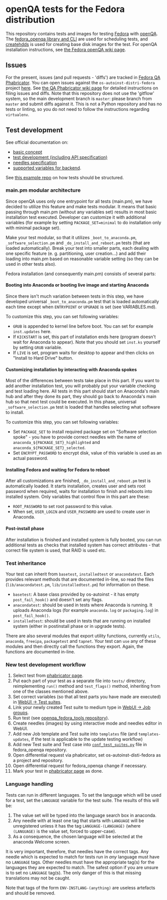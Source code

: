 openQA tests for the Fedora distribution
========================================

This repository contains tests and images for testing [Fedora](https://getfedora.org/) with [openQA](http://os-autoinst.github.io/openQA/). The [fedora_openqa library and CLI](https://pagure.io/fedora-qa/fedora_openqa) are used for scheduling tests, and [createhdds](https://pagure.io/fedora-qa/createhdds) is used for creating base disk images for the test. For openQA installation instructions, see [the Fedora openQA wiki page](https://fedoraproject.org/wiki/OpenQA).

Issues
------

For the present, issues (and pull requests - 'diffs') are tracked in [Fedora QA Phabricator](https://phab.qa.fedoraproject.org/). You can open issues against the `os-autoinst-distri-fedora` project [here](https://phab.qa.fedoraproject.org/maniphest/task/edit/form/default/?tags=os-autoinst-distri-fedora). See [the QA Phabricator wiki page](https://fedoraproject.org/wiki/QA:Phabricator#issues-diffs) for detailed instructions on filing issues and diffs. Note that this repository does not use the 'gitflow' system, so the main development branch is `master`: please branch from `master` and submit diffs against it. This is not a Python repository and has no tests or linting, so you do not need to follow the instructions regarding `virtualenv`.

Test development
----------------
See official documentation on:

* [basic concept](https://github.com/os-autoinst/openQA/blob/master/docs/GettingStarted.asciidoc)
* [test development (including API specification)](https://github.com/os-autoinst/openQA/blob/master/docs/WritingTests.asciidoc)
* [needles specification](https://github.com/os-autoinst/os-autoinst/blob/master/doc/needles.txt)
* [supported variables for backend](https://github.com/os-autoinst/os-autoinst/blob/master/doc/backend_vars.asciidoc).

See [this example repo](https://github.com/os-autoinst/os-autoinst-distri-example) on how tests should be structured.

### main.pm modular architecture

Since openQA uses only one entrypoint for all tests (main.pm), we have decided to utilize this feature and make tests modular. It means that basic passing through main.pm (without any variables set) results in most basic installation test executed. Developer can customize it with additional variables (for example by setting `PACKAGE_SET=minimal` to do installation only with minimal package set).

Make your test modular, so that it utilizes `_boot_to_anaconda.pm`, `_software_selection.pm` and `_do_install_and_reboot.pm` tests (that are loaded automatically). Break your test into smaller parts, each dealing with one specific feature (e. g. partitioning, user creation...) and add their loading into main.pm based on reasonable variable setting (so they can be used in other tests also).

Fedora installation (and consequently main.pm) consists of several parts:

#### Booting into Anaconda or booting live image and starting Anaconda

Since there isn't much variation between tests in this step, we have developed universal `_boot_to_anaconda.pm` test that is loaded automatically each time except when `ENTRYPOINT` or `UPGRADE` is set (see VARIABLES.md).

To customize this step, you can set following variables:

- `GRUB` is appended to kernel line before boot. You can set for example `inst.updates` here.
- If `KICKSTART` is set, this part of installation ends here (program doesn't wait for Anaconda to appear). Note that you should set `inst.ks` yourself by setting `GRUB` variable.
- If `LIVE` is set, program waits for desktop to appear and then clicks on "Install to Hard Drive" button.

#### Customizing installation by interacting with Anaconda spokes

Most of the differences between tests take place in this part. If you want to add another installation test, you will probably put your variable checking and test loading here. All tests in this part should start on Anaconda's main hub and after they done its part, they should go back to Anaconda's main hub so that next test could be executed. In this phase, universal `_software_selection.pm` test is loaded that handles selecting what software to install.

To customize this step, you can set following variables:

- Set `PACKAGE_SET` to install required package set on "Software selection spoke" - you have to provide correct needles with the name of `anaconda_${PACKAGE_SET}_highlighted` and `anaconda_${PACKAGE_SET}_selected`.
- Set `ENCRYPT_PASSWORD` to encrypt disk, value of this variable is used as an actual password.

#### Installing Fedora and waiting for Fedora to reboot

After all customizations are finished, `_do_install_and_reboot.pm` test is automatically loaded. It starts installation, creates user and sets root password when required, waits for installation to finish and reboots into installed system. Only variables that control flow in this part are these:

- `ROOT_PASSWORD` to set root password to this value.
- When set, `USER_LOGIN` and `USER_PASSWORD` are used to create user in Anaconda.

#### Post-install phase

After installation is finished and installed system is fully booted, you can run additional tests as checks that installed system has correct attributes - that correct file system is used, that RAID is used etc.

### Test inheritance

Your test can inherit from `basetest`, `installedtest` or `anacondatest`. Each provides relevant methods that are documented in-line, so read the files (`lib/anacondatest.pm`, `lib/installedtest.pm`) for information on these.

- `basetest`: A base class provided by os-autoinst - it has empty `post_fail_hook()` and doesn't set any flags.
- `anacondatest`: should be used in tests where Anaconda is running. It uploads Anaconda logs (for example `anaconda.log` or `packaging.log`) in `post_fail_hook()`.
- `installedtest`: should be used in tests that are running on installed system (either in postinstall phase or in upgrade tests).

There are also several modules that export utility functions, currently `utils`, `anaconda`, `freeipa`, `packagetest` and `tapnet`. Your test can `use` any of these modules and then directly call the functions they export. Again, the functions are documented in-line.

### New test development workflow

1. Select test from [phabricator page](https://phab.qa.fedoraproject.org/w/openqa/tests/).
2. Put each part of your test as a separate file into `tests/` directory, reimplementing `run()` method
and `test_flags()` method, inheriting from one of the classes mentioned above.
3. Set correct variables (so that all test parts you have made are executed) in [WebUI -> Test suites](https://localhost:8080/admin/test_suites).
4. Link your newly created Test suite to medium type in [WebUI -> Job groups](https://localhost:8080/admin/groups).
5. Run test (see [openqa_fedora_tools repository](https://bitbucket.org/rajcze/openqa_fedora_tools)).
6. Create needles (images) by using interactive mode and needles editor in WebUI.
7. Add new Job template and Test suite into `templates` file (and `templates-updates`, if the test is applicable to the update testing workflow)
8. Add new Test suite and Test case into [`conf_test_suites.py`](https://pagure.io/fedora-qa/fedora_openqa/blob/master/f/fedora_openqa/conf_test_suites.py) file in fedora_openqa repository.
9. Open differential request via phabricator, set os-autoinst-disti-fedora as a project and repository.
10. Open differential request for fedora_openqa change if necessary.
10. Mark your test in [phabricator page](https://phab.qa.fedoraproject.org/w/openqa/tests/) as done.

### Language handling

Tests can run in different languages. To set the language which will be used for a test, set the `LANGUAGE` variable for the test suite. The results of this will be:

1. The value set will be typed into the language search box in anaconda.
2. Any needle with at least one tag that starts with `LANGUAGE` will be unregistered unless it has the tag `LANGUAGE-(LANGUAGE)` (where `(LANGUAGE)` is the value set, forced to upper-case).
3. As a consequence, the chosen language will be selected at the anaconda Welcome screen.

It is very important, therefore, that needles have the correct tags. Any needle which is expected to match for tests run in *any* language must have no `LANGUAGE` tags. Other needles must have the appropriate tag(s) for the languages they are expected to match. The safest option if you are unsure is to set no `LANGUAGE` tag(s). The only danger of this is that missing translations may not be caught.

Note that tags of the form `ENV-INSTLANG-(anything)` are useless artefacts and should be removed.
